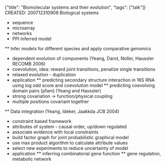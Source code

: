 {"title": "Biomolecular systems and their evolution", "tags": ["talk"]}
CREATED: 200712310908
Biological systems
 * sequence
 * microarray
 * networks
 * PPI
Inferred model

** Infer models for different species and apply comparative genomics
 * dependent evolution of components (Yeang, Darot, Noller, Haussler RECOMB 2006)
 * coevolution, idea: reward joint transitions, penalize single transitions
 * relaxed evolution - duplication
 * application
 ** predicting secondary structure interaction in 16S RNA using log odd score and coevolution model
 ** predicting coevolving domain pairs (pfam) (Yeang and Haussler)
 * strong covariation -> function/physical coupling
 * multiple positions covariant together

** Data integration (Yeang, Ideker, Jaakkda JCB 2004)
 * constraint based framework
 * attributes of system - causal order, up/down regulated
 * associate evidence with local constraints
 * build factor graph for joint probabilistic graphical model
 * use max product algorithm to calculate attribute values
 * select new experiments to reduce uncertainty of model
 * application
 ** inferring combinatorial gene function
 ** gene regulation, metabolic network
